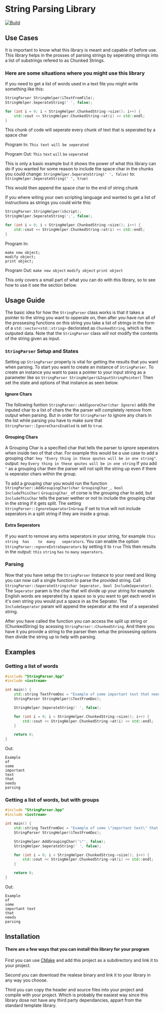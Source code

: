 # String Parsing Library
[![Build](https://github.com/TheBobbleHead/String-Parsing-Library/actions/workflows/cmake.yml/badge.svg)](https://github.com/TheBobbleHead/String-Parsing-Library/actions/workflows/cmake.yml)

## Use Cases
It is important to know what this library is meant and capable of before use.
This library helps in the prosses of parsing strings by seperating strings into a list of substrings refered to as Chunked Strings.

### Here are some situations where you might use this library

If you need to get a list of words used in a text file you might write something like this:

```cpp
StringParser StringHelper(&TextFromFile);
StringHelper.SeperateString(' ', false);

for (int i = 0; i < StringHelper.ChunkedString->size(); i++) {
	std::cout << StringHelper.ChunkedString->at(i) << std::endl;
}
```

This chunk of code will seperate every chunk of text that is seperated by a space char

Program In: `This text will be seperated`

Program Out:
`This`
`text`
`will`
`be`
`seperated`

This is only a basic example but it shows the power of what this library can do
if you wanted for some reason to include the space char in the chunks you could change:
`StringHelper.SeperateString(' ', false)`
to:
`StringHelper.SeperateString(' ', true)`

This would then append the space char to the end of string chunk

If you where witing your own scripting language and wanted to get a list of instructions as strings you could wirte this:

```cpp
StringParser.StringHelper(&Script);
StringHelper.SeperateString(';', false);

for (int i = 0; i < StringHelper.ChunkedString->size(); i++) {
	std::cout << StringHelper.ChunkedString->at(i) << std::endl;
}
```

Program In:
```
make new object;
modify object;
print object;
```

Program Out:
`make new object`
`modify object`
`print object`

This only covers a small part of what you can do with this library, so to see how to use it see the section below.

## Usage Guide
The basic idea for how the `StringParser` class works is that it takes a pointer to the string you want to opperate on, then after you have
run all of the prossesing functions on this string you take a list of strings in the form of a `std::vector<std::string>` declorated as `ChunkedString`, which is the outputed data.
Note that the `StringParser` class will not modify the contents of the string given as input.

### `StringParser` Setup and States
Setting up `StringParser` properly is vital for getting the results that you want when parsing.
To start you want to create an instance of `StringParser`.
To create an instance you want to pass a pointer to your input string as a parameter like so `StringParser StringHelper(&InputStringPointer)`
Then set the state and options of that instance as seen below. 

#### Ignore Chars
The following funtion `StringParser::AddIgnoreChar(char Ignore)` adds the inputed char to a list of chars the the parser will completely remove from output when parsing.
But in order for `StringParser` to ignore any chars in the list while parsing you have to make sure that `StringParser::IgnoreCharsEnabled` is set to `true`.

#### Grouping Chars
A Grouping Char is a specified char that tells the parser to ignore seperators when inside two of that char.
For example this would be a use case to add a grouping char: `hey "Every thing in these qoutes will be in one string"`.
output:
`hey`
`Every thing in these qoutes will be in one string`
If you add `"` as a grouping char then the parser will not split the string up even if there is seperator chars within the group.

To add a grouping char you would run the function `StringParser::AddGroupingChar(char GroupingChar_, bool IncludeThisChar)`
`GroupingChar_` of corse is the grouping char to add, but `IncludeThisChar` tells the parser wether or not to include the grouping char in the string if it gets
split.
The setting `StringParser::IgnoreSeperatorInGroup` if set to true will not include seperators in a split string if they are inside a group.

#### Extra Seperators
If you want to remove any extra seperators in your string, for example `this string  has    to  many   seperators`.
You can enable the option `StringParser::ngnoreExtraSeperators` by setting it to `true`
This then results in the output: `this` `string` `has` `to` `many` `seperators`.

### Parsing
Now that you have setup the `StringParser` Instance to your need and liking you can now call a single function to parse the provided string.
Call `StringParser::SeperateString(char Seperator, bool IncludeSeperator)`. The `Seperator` param is the char that will divide up your string for example Engilsh words
are seperated by a space so is you want to get each word in it's own string you would put a space in as the Seprator. The `IncludeSeperator` param will append the seperator
at the end of a seperated string.

After you have called the function you can access the split up string or (ChunkedString) by acessing `StringParser::ChunkedString`.
And there you have it you provide a string to the parser then setup the prossesing options then divide the string up to help with parsing.

## Examples

### Getting a list of words
```cpp
#include "StringParser.hpp"
#include <iostream>

int main() {
	std::string TextFromDoc = "Example of some important text that needs parsing";
	StringParser StringHelper(&TextFromDoc);

	StringHelper.SeperateString(' ', false);

	for (int i = 0; i < StringHelper.ChunkedString->size(); i++) {
		std::cout << StringHelper.ChunkedString->at(i) << std::endl;
	}

	return 0;
}
```

Out:
```
Example
of
some
important
text
that
needs
parsing
```

### Getting a list of words, but with groups
```cpp
#include "StringParser.hpp"
#include <iostream>

int main() {
	std::string TextFromDoc = "Example of some \"important text\" that needs parsing";
	StringParser StringHelper(&TextFromDoc);

	StringHelper.AddGroupingChar('\"', false);
	StringHelper.SeperateString(' ', false);

	for (int i = 0; i < StringHelper.ChunkedString->size(); i++) {
		std::cout << StringHelper.ChunkedString->at(i) << std::endl;
	}

	return 0;
}
```

Out: 
```
Example
of
some
important text
that
needs
parsing
```

## Installation

#### There are a few ways that you can install this library for your program

First you can use [CMake](https://cmake.org) and add this project as a subdirectory and link it to your project.

Second you can download the realese binary and link it to your library in any way you choose.

Third you can copy the header and source files into your project and compile with your project. Which
is probably the easiest way since this library dose not have any third party dependancies, appart from the standard template library.